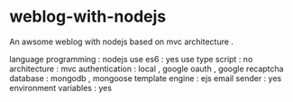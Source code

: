 # weblog-with-nodejs
An awsome weblog with nodejs based on mvc architecture .

language programming : nodejs
use es6 : yes
use type script : no
architecture : mvc
authentication : local , google oauth , google recaptcha
database : mongodb , mongoose
template engine : ejs
email sender : yes
environment variables : yes

